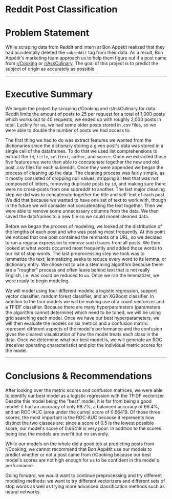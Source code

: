 # Reddit Post Classification

# Problem Statement

While scraping data from Reddit and intern at Bon Appétit realized that they had accidentally deleted the `subreddit` tag from their data.  As a result, Bon Appétit's marketing team approach us to help them figure out if a post came from [r/Cooking](https://www.reddit.com/r/Cooking/) or [r/AskCulinary](https://www.reddit.com/r/AskCulinary/).  The goal of this project is to predict the subject of origin as accurately as possible.

-------

# Executive Summary

We began the project by scraping r/Cooking and r/AskCulinary for data.  Reddit limits the amount of posts to 25 per request for a total of 1,000 posts which works out to 40 requests; we ended up with roughly 2,000 posts in total.  Luckily for us, we had some older posts stored in .csv files, so we were able to double the number of posts we had access to.

The first thing we had to do was extract features we wanted from the dictionaries since the dictionary storing a given post's data was stored in a single cell of the dataframes.  To do that we used list comprehensions to extract the `id`, `title`, `selftext`, `author`, and `source`.  Once we extracted those five features we were then able to concatenate together the new and old post .csv files for each subreddit.  Once they were appended we began the process of cleaning up the data.  The cleaning process was fairly simple, as it mostly consisted of dropping null values, stripping all text that was not composed of letters, removing duplicate posts by `id`, and making sure there were no cross-posts from one subreddit to another. The last major cleaning step we did was to concatenate together the title and self-text of each post.  We did that because we wanted to have one set of text to work with, though in the future we will consider not concatenating the text together.  Then we were able to remove some unnecessary columns from the data.  We then saved the dataframes to a new file so we could model cleaned data.

Before we began the process of modeling, we looked at the distribution of the lengths of each post and who was posting most frequently.  At this point we noticed that one post contained the remnants of a URL, so we decided to run a regular expression to remove such traces from all posts.  We then looked at what words occurred most frequently and added those words to our list of stop words.  The last preprocessing step we took was to lemmatize the text; lemmatizing seeks to reduce every word to its lemma, or dictionary entry.  We chose not to use a stemming algorithm because there are a "rougher" process and often leave behind text that is not really English, i.e. was could be reduced to `wa`.  Once we ran the lemmatizer, we were ready to begin modeling.

We will model using four different models: a logistic regression, support vector classifier, random forest classifier, and an XGBoost classifier. In addition to the four models we will be making use of a count vectorizer and a TFIDF classifier.  Because there are many hyperparameters (parameters the algorithm cannot determine) which need to be tuned, we will be using grid searching each model.  Once we have our best hyperparameters, we will then evaluate the models on six metrics and a confusion matrix: represent different aspects of the model's performance and the confusion gives the clearest visualization of how the model treats each class in the data. Once we determine what our best model is, we will generate an ROC (receiver operating characteristic) and plot the individual metric scores for the model.

-------

# Conclusions & Recommendations

After looking over the metric scores and confusion matrices, we were able to identify our best model as a logistic regression with the TFIDF vectorizer. Despite this model being the "best" model, it is far from being a good model: it had an accuracy of only 68.7%, a balanced accuracy of 66.4%, and an ROC-AUC (area under the curve) score of 0.66419.  Of those three scores, the most important is the ROC-AUC because it represents how distinct the two classes are: since a score of 0.5 is the lowest possible score, our model's score of 0.66419 is very poor.  In addition to the scores being low, the models are overfit but no severely.

While our models on the whole did a good job at predicting posts from r/Cooking, we cannot recommend that Bon Appétit use our models to predict whether or not a post came from r/Cooking because our best model's scores are not high enough for us to be confident in the model's performance.

Going forward, we would want to continue preprocessing and try different modeling methods: we want to try different vectorizers and different sets of stop words as well as trying more advanced classification methods such as neural networks.